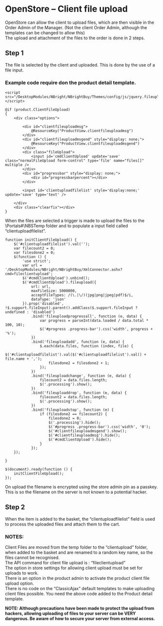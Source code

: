 # OpenStore – Client file upload

OpenStore can allow the client to upload files, which are then visible in the Order Admin of the Manager. (Not the client Order Admin, although the templates can be changed to allow this)  
The upload and attachment of the files to the order is done in 2 steps.  
## Step 1  
The file is selected by the client and uploaded. This is done by the use of a file input.  

### Example code require don the product detail template.
```
<script src="/DesktopModules/NBright/NBrightBuy/Themes/config/js/jquery.fileupload.js"></script>
```

```
@if (product.ClientFileUpload)
{
    <div class="options">

        <div id="clientfileuploadmsg">
            @ResourceKey("ProductView.clientfileuploadmsg")
        </div>
        <div id="clientfileuploadmsgend" style="display: none;">
            @ResourceKey("ProductView.clientfileuploadmsgend")
        </div>
        <div class="fileUpload">
            <input id='cmdClientUpload' update='save' class="normalFileUpload form-control" type='file' name="files[]" multiple />
        </div>
        <div id="progressbar" style="display: none;">
            <div id="progressbarpercent"></div>
        </div>

		<input id='clientuploadfilelist' style='display:none;' update='save' type='text' />

    </div>
    <div class="clearfix"></div>
}

```

When the files are selected a trigger is made to upload the files to the \Portals\#\NBSTemp folder and to populate a input field called “clientuploadfilelist”. 

```
function initClientFileUpload() {
	$('#clientuploadfilelist').val('');
    var filecount2 = 0;
    var filesdone2 = 0;
    $(function () {
        'use strict';
        var url = '/DesktopModules/NBright/NBrightBuy/XmlConnector.ashx?cmd=fileclientupload';
        $('#cmdClientUpload').unbind();
        $('#cmdClientUpload').fileupload({
            url: url,
            maxFileSize: 5000000,
            acceptFileTypes: /(\.|\/)(jpg|png|jpeg|pdf)$/i,
            dataType: 'json'
        }).prop('disabled', !$.support.fileInput).parent().addClass($.support.fileInput ? undefined : 'disabled')
            .bind('fileuploadprogressall', function (e, data) {
                var progress = parseInt(data.loaded / data.total * 100, 10);
                $('#progress .progress-bar').css('width', progress + '%');
            })
            .bind('fileuploadadd', function (e, data) {
                $.each(data.files, function (index, file) {
                    $('#clientuploadfilelist').val($('#clientuploadfilelist').val() + file.name + ',');
                    filesdone2 = filesdone2 + 1;
                });
            })
            .bind('fileuploadchange', function (e, data) {
                filecount2 = data.files.length;
                $('.processing').show();
            })
            .bind('fileuploaddrop', function (e, data) {
                filecount2 = data.files.length;
                $('.processing').show();
            })
            .bind('fileuploadstop', function (e) {
                if (filesdone2 == filecount2) {
                    filesdone2 = 0;
                    $('.processing').hide();
                    $('#progress .progress-bar').css('width', '0');
					$('#clientfileuploadmsgend').show();
					$('#clientfileuploadmsg').hide();
					$('#cmdClientUpload').hide();					
                }
            });
    });

}
```

```
$(document).ready(function () {
    initClientFileUpload();
});
```

On upload the filename is encrypted using the store admin pin as a passkey.  This is so the filename on the server is not known to a potential hacker.  
 
## Step 2
When the item is added to the basket, the “clientuploadfilelist” field is used to process the uploaded files and attach them to the cart.

### NOTES:
Client Files are moved from the temp folder to the “clientupload” folder, when added to the basket and are renamed to a random key name, so the files cannot be recognised.  
The API command for client file upload is : “fileclientupload”  
The option in store settings for allowing client upload must be set for uploads to work.  
There is an option in the product admin to activate the product client file upload option.  
There is no code on the “ClassicAjax” default templates to make uploading client files possible.  You need the above code added to the Product detail template. 

**NOTE: Although precautions have been made to protect the upload from hackers, allowing uploading of files to your server can be VERY dangerous.  Be aware of how to secure your server from external access.**